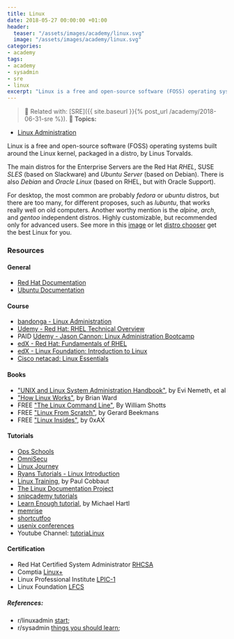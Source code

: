 ```yaml
---
title: Linux
date: 2018-05-27 00:00:00 +01:00
header:
  teaser: "/assets/images/academy/linux.svg"
  image: "/assets/images/academy/linux.svg"
categories:
- academy
tags:
- academy
- sysadmin
- sre
- linux
excerpt: "Linux is a free and open-source software (FOSS) operating systems built around the Linux kernel, packaged in a distro, by Linus Torvalds."
---
```


> :book: Related with: [SRE]({{ site.baseurl }}{% post_url /academy/2018-06-31-sre %}).
> :blue_book: **Topics:**
* [Linux Administration](/linux/0-start/)

Linux is a free and open-source software (FOSS) operating systems built around the Linux kernel, packaged in a distro, by Linus Torvalds.

The main distros for the Enterprise Servers are the Red Hat *RHEL*, SUSE *SLES* (based on Slackware) and *Ubuntu Server* (based on Debian). There is also *Debian* and *Oracle Linux* (based on RHEL, but with Oracle Support).

For desktop, the most common are probably *fedora* or *ubuntu* distros, but there are too many, for different proposes, such as *lubuntu*, that works really well on old computers.
Another worthy mention is the *alpine*, *arch*,  and *gentoo* independent distros. Highly customizable, but recommended only for advanced users.  See more in this [image](https://upload.wikimedia.org/wikipedia/commons/8/83/Linux_Distribution_Timeline_27_02_21.svg) or let [distro chooser](https://distrochooser.de/en) get the best Linux for you.

### Resources

#### General
* [Red Hat Documentation](https://access.redhat.com/documentation/en-us/red_hat_enterprise_linux)
* [Ubuntu Documentation](https://help.ubuntu.com/community/Servers)

#### Course
* [bandonga - Linux Administration](/linux/0-start/)
* [Udemy - Red Hat: RHEL Technical Overview](https://www.udemy.com/red-hat-enterprise-linux-technical-overview/)
* PAID [Udemy - Jason Cannon: Linux Administration Bootcamp](https://www.udemy.com/linux-administration-bootcamp/)
* [edX - Red Hat: Fundamentals of RHEL](https://www.edx.org/course/fundamentals-red-hat-enterprise-linux-red-hat-rh066x)
* [edX - Linux Foundation: Introduction to Linux](https://www.edx.org/course/introduction-linux-linuxfoundationx-lfs101x-1)
* [Cisco netacad: Linux Essentials](https://www.netacad.com/campaign/linux-essentials3)

#### Books
* ["UNIX and Linux System Administration Handbook"](https://www.amazon.com/dp/0131480057/), by Evi Nemeth,  et al
* ["How Linux Works"](https://www.amazon.com/gp/product/1593275676/), by Brian Ward
*	FREE ["The Linux Command Line"](http://linuxcommand.org/tlcl.php), By William Shotts
* FREE ["Linux From Scratch"](http://www.linuxfromscratch.org/lfs/view/stable/), by Gerard Beekmans
* FREE ["Linux Insides"](https://0xax.gitbooks.io/linux-insides/), by 0xAX

#### Tutorials
* [Ops Schools](http://www.omnisecu.com/gnu-linux/index.php)
* [OmniSecu](http://www.opsschool.org/en/latest/unix_101.htm)
* [Linux Journey](https://linuxjourney.com/)
* [Ryans Tutorials - Linux Introduction](https://ryanstutorials.net/linuxtutorial/)
* [Linux Training](http://linux-training.be/), by Paul Cobbaut
* [The Linux Documentation Project](https://www.tldp.org/guides.html)
* [snipcademy tutorials](https://code.snipcademy.com/tutorials/linux-command-line)
* [Learn Enough tutorial](https://www.learnenough.com/command-line-tutorial), by Michael Hartl
* [memrise](https://www.memrise.com/course/50252/shell-fu/)
* [shortcutfoo](https://www.shortcutfoo.com/app/dojos/command-line)
* [usenix conferences](https://www.usenix.org/conferences/past)
* Youtube Channel: [tutoriaLinux](https://www.youtube.com/channel/UCvA_wgsX6eFAOXI8Rbg_WiQ)

#### Certification

* Red Hat Certified System Administrator [RHCSA](https://www.redhat.com/en/services/certification/rhcsa)
* Comptia [Linux+](https://certification.comptia.org/certifications/linux)
* Linux Professional Institute [LPIC-1](http://www.lpi.org/our-certifications/summary-of-certifications)
* Linux Foundation [LFCS](https://training.linuxfoundation.org/certification-catalog/)


##### References:
  * r/linuxadmin [start](https://www.reddit.com/r/linuxadmin/comments/2s924h/how_did_you_get_your_start/cnnw1ma);
  * r/sysadmin  [things you should learn](https://www.reddit.com/r/sysadmin/comments/47pdpd/heres_a_list_of_things_you_should_learn_if_you/);
